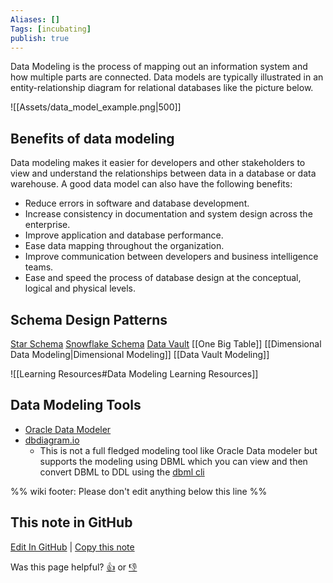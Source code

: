 ```yaml
---
Aliases: []
Tags: [incubating]
publish: true
---
```

Data Modeling is the process of mapping out an information system and how multiple parts are connected. Data models are typically illustrated in an entity-relationship diagram for relational databases like the picture below.

![[Assets/data_model_example.png|500]]

## Benefits of data modeling
Data modeling makes it easier for developers and other stakeholders to view and understand the relationships between data in a database or data warehouse. A good data model can also have the following benefits:
- Reduce errors in software and database development.
- Increase consistency in documentation and system design across the enterprise.
- Improve application and database performance.
- Ease data mapping throughout the organization.
- Improve communication between developers and business intelligence teams.
- Ease and speed the process of database design at the conceptual, logical and physical levels.

## Schema Design Patterns
[Star Schema](https://en.wikipedia.org/wiki/Star_schema)
[Snowflake Schema](https://en.wikipedia.org/wiki/Snowflake_schema)
[Data Vault](https://en.wikipedia.org/wiki/Data_vault_modeling)
[[One Big Table]]
[[Dimensional Data Modeling|Dimensional Modeling]]
[[Data Vault Modeling]]

![[Learning Resources#Data Modeling Learning Resources]]


## Data Modeling Tools

- [Oracle Data Modeler](https://www.oracle.com/database/sqldeveloper/technologies/sql-data-modeler/download/)
- [dbdiagram.io](https://dbdiagram.io/home)
    - This is not a full fledged modeling tool like Oracle Data modeler but supports the modeling using DBML which you can view and then convert DBML to DDL using the [dbml cli](https://www.npmjs.com/package/@dbml/cli)

%% wiki footer: Please don't edit anything below this line %%
## This note in GitHub

<span class="git-footer">[Edit In GitHub](https://github.dev/data-engineering-community/data-engineering-wiki/blob/main/Concepts/Data%20Modeling.md "git-hub-edit-note") | [Copy this note](https://raw.githubusercontent.com/data-engineering-community/data-engineering-wiki/main/Concepts/Data%20Modeling.md "git-hub-copy-note")</span>

<span class="git-footer">Was this page helpful?
[👍](https://tally.so/r/mOaxjk?rating=Yes&url=https://dataengineering.wiki/Concepts/Data+Modeling) or [👎](https://tally.so/r/mOaxjk?rating=No&url=https://dataengineering.wiki/Concepts/Data+Modeling)</span>
